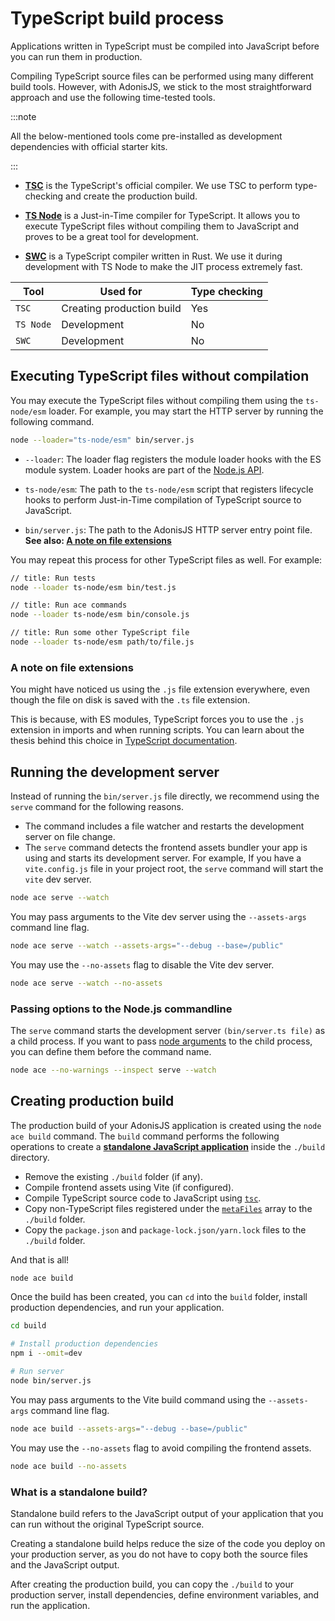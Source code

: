 # TypeScript build process

Applications written in TypeScript must be compiled into JavaScript before you can run them in production.

Compiling TypeScript source files can be performed using many different build tools. However, with AdonisJS, we stick to the most straightforward approach and use the following time-tested tools.


:::note

All the below-mentioned tools come pre-installed as development dependencies with official starter kits.


:::


- **[TSC](https://www.typescriptlang.org/docs/handbook/compiler-options.html)** is the TypeScript's official compiler. We use TSC to perform type-checking and create the production build.

- **[TS Node](https://typestrong.org/ts-node/)** is a Just-in-Time compiler for TypeScript. It allows you to execute TypeScript files without compiling them to JavaScript and proves to be a great tool for development.

- **[SWC](https://swc.rs/)** is a TypeScript compiler written in Rust. We use it during development with TS Node to make the JIT process extremely fast.

| Tool | Used for | Type checking |
|------|---------|------------|
| `TSC` | Creating production build | Yes |
| `TS Node` | Development | No |
| `SWC` | Development | No |

## Executing TypeScript files without compilation

You may execute the TypeScript files without compiling them using the `ts-node/esm` loader. For example, you may start the HTTP server by running the following command.

```sh
node --loader="ts-node/esm" bin/server.js
```

- `--loader`: The loader flag registers the module loader hooks with the ES module system. Loader hooks are part of the [Node.js API](https://nodejs.org/dist/latest-v21.x/docs/api/esm.html#loaders).

- `ts-node/esm`: The path to the `ts-node/esm` script that registers lifecycle hooks to perform Just-in-Time compilation of TypeScript source to JavaScript.

- `bin/server.js`: The path to the AdonisJS HTTP server entry point file. **See also: [A note on file extensions](#a-note-on-file-extensions)**

You may repeat this process for other TypeScript files as well. For example:

```sh
// title: Run tests
node --loader ts-node/esm bin/test.js
```


```sh
// title: Run ace commands
node --loader ts-node/esm bin/console.js
```

```sh
// title: Run some other TypeScript file
node --loader ts-node/esm path/to/file.js
```

### A note on file extensions

You might have noticed us using the `.js` file extension everywhere, even though the file on disk is saved with the `.ts` file extension.

This is because, with ES modules, TypeScript forces you to use the `.js` extension in imports and when running scripts. You can learn about the thesis behind this choice in [TypeScript documentation](https://www.typescriptlang.org/docs/handbook/modules/theory.html#typescript-imitates-the-hosts-module-resolution-but-with-types).

## Running the development server
Instead of running the `bin/server.js` file directly, we recommend using the `serve` command for the following reasons.

- The command includes a file watcher and restarts the development server on file change.
- The `serve` command detects the frontend assets bundler your app is using and starts its development server. For example, If you have a `vite.config.js` file in your project root, the `serve` command will start the `vite` dev server.

```sh
node ace serve --watch
```

You may pass arguments to the Vite dev server using the `--assets-args` command line flag.

```sh
node ace serve --watch --assets-args="--debug --base=/public"
```

You may use the `--no-assets` flag to disable the Vite dev server.

```sh
node ace serve --watch --no-assets
```

### Passing options to the Node.js commandline
The `serve` command starts the development server `(bin/server.ts file)` as a child process. If you want to pass [node arguments](https://nodejs.org/api/cli.html#options) to the child process, you can define them before the command name.

```sh
node ace --no-warnings --inspect serve --watch
```

## Creating production build

The production build of your AdonisJS application is created using the `node ace build` command. The `build` command performs the following operations to create a [**standalone JavaScript application**](#what-is-a-standalone-build) inside the `./build` directory.

- Remove the existing `./build` folder (if any).
- Compile frontend assets using Vite (if configured).
- Compile TypeScript source code to JavaScript using [`tsc`](https://www.typescriptlang.org/docs/handbook/compiler-options.html).
- Copy non-TypeScript files registered under the [`metaFiles`](./adonisrc_file.md#metafiles) array to the `./build` folder.
- Copy the `package.json` and `package-lock.json/yarn.lock` files to the `./build` folder.

And that is all!

```sh
node ace build
```

Once the build has been created, you can `cd` into the `build` folder, install production dependencies, and run your application.

```sh
cd build

# Install production dependencies
npm i --omit=dev

# Run server
node bin/server.js
```

You may pass arguments to the Vite build command using the `--assets-args` command line flag.

```sh
node ace build --assets-args="--debug --base=/public"
```

You may use the `--no-assets` flag to avoid compiling the frontend assets.

```sh
node ace build --no-assets
```

### What is a standalone build?

Standalone build refers to the JavaScript output of your application that you can run without the original TypeScript source. 

Creating a standalone build helps reduce the size of the code you deploy on your production server, as you do not have to copy both the source files and the JavaScript output.

After creating the production build, you can copy the `./build` to your production server, install dependencies, define environment variables, and run the application.
